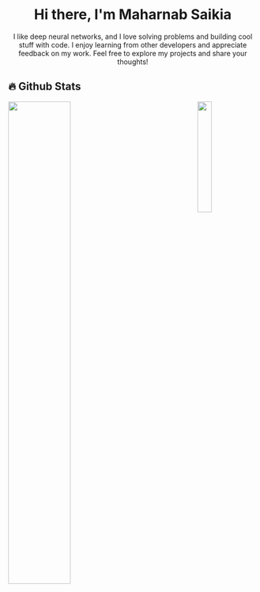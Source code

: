 <h1 align="center">Hi there, I'm Maharnab Saikia</h1>
<p align="center">I like deep neural networks, and I love solving problems and building cool stuff with code. I enjoy learning from other developers and appreciate feedback on my work. Feel free to explore my projects and share your thoughts!</p>

## 🔥 Github Stats
<img align="right" width="24%" src="https://i.imgur.com/C1kWoWh.jpeg"/>
<img width="50%" src="https://github-readme-stats.vercel.app/api?username=Maharnab-Saikia&show_icons=true&theme=radical&rank_icon=github">
